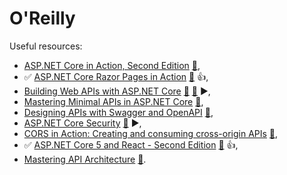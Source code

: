 # O'Reilly

Useful resources:

- [ASP.NET Core in Action, Second Edition](https://learning.oreilly.com/library/view/asp-net-core-in/9781617298301/) [:file_folder:](https://github.com/andrewlock/asp-dot-net-core-in-action-2e),
- ✅ [ASP.NET Core Razor Pages in Action](https://learning.oreilly.com/library/view/asp-net-core-razor/9781617299988/) [:file_folder:](https://github.com/mikebrind/Razor-Pages-In-Action) :+1:,
- [Building Web APIs with ASP.NET Core](https://learning.oreilly.com/library/view/building-web-apis/9781633439481/) [:file_folder:](https://www.manning.com/downloads/2479) [:file_folder:](https://github.com/Darkseal/ASP.NET-Core-Web-API) ▶️,
- [Mastering Minimal APIs in ASP.NET Core](https://learning.oreilly.com/library/view/mastering-minimal-apis/9781803237824/) [📁](https://github.com/PacktPublishing/Minimal-APIs-in-ASP.NET-Core-6),
- [Designing APIs with Swagger and OpenAPI](https://learning.oreilly.com/library/view/designing-apis-with/9781617296284/) [📁](https://designapis.com/),
- [ASP.NET Core Security](https://learning.oreilly.com/library/view/asp-net-core-security/9781633439986/) [:file_folder:](https://www.manning.com/downloads/2371) ▶️,
- [CORS in Action: Creating and consuming cross-origin APIs](https://learning.oreilly.com/library/view/cors-in-action/9781617291821/) [📁](https://github.com/monsur/CORSinAction),
- :white_check_mark: [ASP.NET Core 5 and React - Second Edition](https://learning.oreilly.com/library/view/asp-net-core-5/9781800206168/) [:file_folder:](https://github.com/PacktPublishing/ASP.NET-Core-5-and-React-Second-Edition) :+1:,
- [Mastering API Architecture](https://learning.oreilly.com/library/view/mastering-api-architecture/9781492090625/) [📁](https://github.com/masteringapi).
